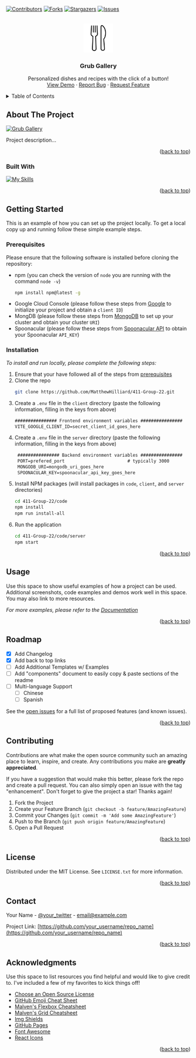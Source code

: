 <!-- NOTE: this readme was based off of https://github.com/othneildrew/Best-README-Template/blob/master/BLANK_README.md -->

<!-- Improved compatibility of back to top link: See: https://github.com/othneildrew/Best-README-Template/pull/73 -->
<a name="readme-top"></a>


<!-- PROJECT SHIELDS -->
[![Contributors][contributors-shield]][contributors-url]
[![Forks][forks-shield]][forks-url]
[![Stargazers][stars-shield]][stars-url]
[![Issues][issues-shield]][issues-url]
<!-- These are prob not needed
[![MIT License][license-shield]][license-url]
[![LinkedIn][linkedin-shield]][linkedin-url]
-->


<!-- PROJECT LOGO -->
<br />
<div align="center">
  <a href="https://github.com/MatthewHilliard/411-Group-22">
    <img src="code/client/src/assets/forkandknife.png" alt="Logo" width="80" height="80">
  </a>

  <h3 align="center">Grub Gallery</h3>

  <p align="center">
    Personalized dishes and recipes with the click of a button!
    <br />
    <a href="[https://github.com/othneildrew/Best-README-Template](https://www.youtube.com/watch?v=HiiPeKkUXfM)">View Demo</a>
    ·
    <a href="https://github.com/MatthewHilliard/411-Group-22/issues">Report Bug</a>
    ·
    <a href="https://github.com/MatthewHilliard/411-Group-22/issues">Request Feature</a>
  </p>
</div>



<!-- TABLE OF CONTENTS -->
<details>
  <summary>Table of Contents</summary>
  <ol>
    <li>
      <a href="#about-the-project">About The Project</a>
      <ul>
        <li><a href="#built-with">Built With</a></li>
      </ul>
    </li>
    <li>
      <a href="#getting-started">Getting Started</a>
      <ul>
        <li><a href="#prerequisites">Prerequisites</a></li>
        <li><a href="#installation">Installation</a></li>
      </ul>
    </li>
    <li><a href="#usage">Usage</a></li>
    <li><a href="#roadmap">Roadmap</a></li>
    <li><a href="#contributing">Contributing</a></li>
    <li><a href="#license">License</a></li>
    <li><a href="#contact">Contact</a></li>
    <li><a href="#acknowledgments">Acknowledgments</a></li>
  </ol>
</details>



<!-- ABOUT THE PROJECT -->
## About The Project

[![Grub Gallery][product-screenshot]](https://example.com)

Project description...

<p align="right">(<a href="#readme-top">back to top</a>)</p>



### Built With

[![My Skills](https://skillicons.dev/icons?i=git,js,html,tailwind,css,react,vite,mongodb,nodejs,express,figma)](https://skillicons.dev)

<p align="right">(<a href="#readme-top">back to top</a>)</p>



<!-- GETTING STARTED -->
## Getting Started

This is an example of how you can set up the project locally.
To get a local copy up and running follow these simple example steps.

### Prerequisites

Please ensure that the following software is installed before cloning the repository:
* npm (you can check the version of `node` you are running with the command `node -v`)
  ```sh
  npm install npm@latest -g
  ```
* Google Cloud Console (please follow these steps from [Google](https://support.google.com/cloud/answer/6158849?hl=en) to initialize your project and obtain a `client ID`)
* MongDB (please follow these steps from [MongoDB](https://www.mongodb.com/docs/compass/current/connect/) to set up your cluster and obtain your cluster `URI`)
* Spoonacular (please follow these steps from [Spoonacular API](https://spoonacular.com/food-api/console#Dashboard) to obtain your Spoonacular `API_KEY`)

### Installation

_To install and run locally, please complete the following steps:_

1. Ensure that your have followed all of the steps from [prerequisites](#prerequisites)
3. Clone the repo
   ```sh
   git clone https://github.com/MatthewHilliard/411-Group-22.git
   ```
4. Create a `.env` file in the `client` directory (paste the following information, filling in the keys from above)
   ```env
   ################ Frontend environment variables ################
   VITE_GOOGLE_CLIENT_ID=secret_client_id_goes_here
   ```
5. Create a `.env` file in the `server` directory (paste the following information, filling in the keys from above)
   ```env
    ################ Backend environment variables ################
    PORT=prefered_port                        # typically 3000
    MONGODB_URI=mongodb_uri_goes_here
    SPOONACULAR_KEY=spoonacular_api_key_goes_here
   ```
6. Install NPM packages (will install packages in `code`, `client`, and `server` directories)
   ```sh
   cd 411-Group-22/code
   npm install
   npm run install-all
   ```
7. Run the application
   ```sh
   cd 411-Group-22/code/server
   npm start
   ```

<p align="right">(<a href="#readme-top">back to top</a>)</p>



<!-- USAGE EXAMPLES -->
## Usage

Use this space to show useful examples of how a project can be used. Additional screenshots, code examples and demos work well in this space. You may also link to more resources.

_For more examples, please refer to the [Documentation](https://example.com)_

<p align="right">(<a href="#readme-top">back to top</a>)</p>



<!-- ROADMAP -->
## Roadmap

- [x] Add Changelog
- [x] Add back to top links
- [ ] Add Additional Templates w/ Examples
- [ ] Add "components" document to easily copy & paste sections of the readme
- [ ] Multi-language Support
    - [ ] Chinese
    - [ ] Spanish

See the [open issues](https://github.com/othneildrew/Best-README-Template/issues) for a full list of proposed features (and known issues).

<p align="right">(<a href="#readme-top">back to top</a>)</p>



<!-- CONTRIBUTING -->
## Contributing

Contributions are what make the open source community such an amazing place to learn, inspire, and create. Any contributions you make are **greatly appreciated**.

If you have a suggestion that would make this better, please fork the repo and create a pull request. You can also simply open an issue with the tag "enhancement".
Don't forget to give the project a star! Thanks again!

1. Fork the Project
2. Create your Feature Branch (`git checkout -b feature/AmazingFeature`)
3. Commit your Changes (`git commit -m 'Add some AmazingFeature'`)
4. Push to the Branch (`git push origin feature/AmazingFeature`)
5. Open a Pull Request

<p align="right">(<a href="#readme-top">back to top</a>)</p>



<!-- LICENSE -->
## License

Distributed under the MIT License. See `LICENSE.txt` for more information.

<p align="right">(<a href="#readme-top">back to top</a>)</p>



<!-- CONTACT -->
## Contact

Your Name - [@your_twitter](https://twitter.com/your_username) - email@example.com

Project Link: [https://github.com/your_username/repo_name](https://github.com/your_username/repo_name)

<p align="right">(<a href="#readme-top">back to top</a>)</p>



<!-- ACKNOWLEDGMENTS -->
## Acknowledgments

Use this space to list resources you find helpful and would like to give credit to. I've included a few of my favorites to kick things off!

* [Choose an Open Source License](https://choosealicense.com)
* [GitHub Emoji Cheat Sheet](https://www.webpagefx.com/tools/emoji-cheat-sheet)
* [Malven's Flexbox Cheatsheet](https://flexbox.malven.co/)
* [Malven's Grid Cheatsheet](https://grid.malven.co/)
* [Img Shields](https://shields.io)
* [GitHub Pages](https://pages.github.com)
* [Font Awesome](https://fontawesome.com)
* [React Icons](https://react-icons.github.io/react-icons/search)

<p align="right">(<a href="#readme-top">back to top</a>)</p>



<!-- MARKDOWN LINKS & IMAGES -->
<!-- https://www.markdownguide.org/basic-syntax/#reference-style-links -->
[contributors-shield]: https://img.shields.io/github/contributors/MatthewHilliard/411-Group-22.svg?style=for-the-badge
[contributors-url]: https://github.com/MatthewHilliard/411-Group-22/graphs/contributors
[forks-shield]: https://img.shields.io/github/forks/MatthewHilliard/411-Group-22.svg?style=for-the-badge
[forks-url]: https://github.com/MatthewHilliard/411-Group-22/network/members
[stars-shield]: https://img.shields.io/github/stars/MatthewHilliard/411-Group-22.svg?style=for-the-badge
[stars-url]: https://github.com/MatthewHilliard/411-Group-22/stargazers
[issues-shield]: https://img.shields.io/github/issues/MatthewHilliard/411-Group-22.svg?style=for-the-badge
[issues-url]: https://github.com/MatthewHilliard/411-Group-22/issues
[license-shield]: https://img.shields.io/github/license/MatthewHilliard/411-Group-22.svg?style=for-the-badge
[license-url]: https://github.com/MatthewHilliard/411-Group-22/blob/master/LICENSE.txt
[linkedin-shield]: https://img.shields.io/badge/-LinkedIn-black.svg?style=for-the-badge&logo=linkedin&colorB=555
[linkedin-url]: https://linkedin.com/in/othneildrew
[product-screenshot]: images/screenshot.png
